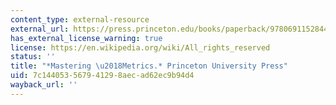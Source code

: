 ```yaml
---
content_type: external-resource
external_url: https://press.princeton.edu/books/paperback/9780691152844/mastering-metrics?srsltid=AfmBOooB-SIC10f_t9Ovsf1h4qDjaUmmQ180D5ogn6mPBsdjSl0hm3MS
has_external_license_warning: true
license: https://en.wikipedia.org/wiki/All_rights_reserved
status: ''
title: "*Mastering \u2018Metrics.* Princeton University Press"
uid: 7c144053-5679-4129-8aec-ad62ec9b94d4
wayback_url: ''
---
```


